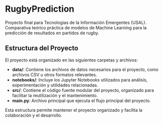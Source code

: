 # RugbyPrediction
Proyecto final para Tecnologias de la Información Emergentes (USAL). Comparativa teórico práctica de modelos de Machine Learning para la predicción de resultados en partidos de rugby.

## Estructura del Proyecto

El proyecto está organizado en las siguientes carpetas y archivos:

- **data/**: Contiene los archivos de datos necesarios para el proyecto, como archivos CSV u otros formatos relevantes.
- **notebooks/**: Incluye los Jupyter Notebooks utilizados para análisis, experimentación y utilidades relacionadas.
- **src/**: Contiene el código fuente modular del proyecto, organizado para facilitar la reutilización y el mantenimiento.
- **main.py**: Archivo principal que ejecuta el flujo principal del proyecto.

Esta estructura permite mantener el proyecto organizado y facilita la colaboración y el desarrollo.
